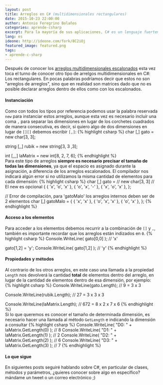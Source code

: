 ```yaml
---
layout: post
title: Arreglos en C# (multidimensionales rectangulares)
date: 2015-10-23 22:00:00
author: Antonio Feregrino Bolaños
categories: aprende-csharp
excerpt: Para la mayoría de sus aplicaciones, C# es un lenguaje fuertemente tipado, en este post presento dos categorías de tipos que nos podemos encontrar cuando trabajamos con este lenguaje.
lang: es
ideone: http://ideone.com/fork/8C2iOj
featured_image: featured.png
tags:
- aprende-c-sharp
---  
```

Después de conocer los <a href="/post/arreglos-en-c-sharp-parte-2">arreglos multidimensionales escalonados</a> esta vez toca el turno de conocer otro tipo de arrelgos multidimensionales en C#: Los rectangulares. En pocas palabras podríamos decir que estos no son "arreglos de arreglos", sino que en realidad son matrices dado que no es posible declarar arreglos dentro de ellos como con los escalonados.  
  
#### Instanciación  
Como con todos los tipos por referencia podemos usar la palabra reservada `new` para instanciar estos arreglos, aunque esta vez es necesario incluír una coma `,` para separar las dimensiones en lugar de los corchetes cuadrados de manera consecutiva, es decir, si quiero algo de dos dimensiones en lugar de `[][]` debemos escribir `[,]`:
{% highlight csharp %}
char [,] gato = new char[3, 3];

string [,,] rubik = new string[3, 3 ,3];

int [,,,] laMatrix = new int[8, 2, 7, 6];
{% endhighlight %}  
Para este tipo de arreglos **siempre es necesario precisar el tamaño de todas las dimensiones**, ya que el espacio es asignado durante la asignación, a diferencia de los arreglos escalonados. El compilador nos indicará algún error si no utilizamos la misma cantidad de elementos para cada dimensión:
{% highlight csharp %}
char [,] gato = // new char[3, 3] // El new es opcional
{
	{ 'x', 'o', 'x' },
	{ 'o', 'x', '-' },
	{ 'x', 'o', 'x' },
};

// Error de compilación, para 'gatoMalo' los arreglos internos deben ser de 2 elementos
char [,] gatoMalo = 
{
	{ 'x', 'x' },
	{ 'o', 'x', 'x' },
	{ 'o', 'x' },
};
{% endhighlight %}  
  
#### Acceso a los elementos  
Para acceder a los elementos debemos recurrir a la combinación de `[]` y `,`, también es importante recordar que los arreglos están indizados en `0`.
{% highlight csharp %}
Console.WriteLine( gato[0,0] ); // 'x'

gato[1,2] = 'y';
Console.WriteLine( gato[1,2] ); // 'y'
{% endhighlight %}  

#### Propiedades y métodos  
Al contrario de los otros arreglos, en este caso una llamada a la propiedad `Length` nos devolverá la cantidad **total** de elementos dentro del arreglo, en lugar de la cantidad de elementos dentro de esa dimensión, por ejemplo:
{% highlight csharp %}
Console.WriteLine(gato.Length); // 9 = 3 x 3

Console.WriteLine(rubik.Length); // 27 = 3 x 3 x 3

Console.WriteLine(laMatrix.Length); // 672 = 8 x 2 x 7 x 6
{% endhighlight %}  
Si lo que queremos es conocer el tamaño de determinada dimensión, es necesario hacer una llamada al método `GetLength` e indicando la dimensión a consultar
{% highlight csharp %}
Console.WriteLine( "D0: " + laMatrix.GetLength(0) ); // 8
Console.WriteLine( "D1: " + laMatrix.GetLength(1) ); // 2
Console.WriteLine( "D2: " + laMatrix.GetLength(2) ); // 6
Console.WriteLine( "D3: " + laMatrix.GetLength(3) ); // 7
{% endhighlight %}  

#### Lo que sigue  
En siguientes posts seguiré hablando sobre C#, en particular de clases, métodos y parámetros, ¿quieres conocer sobre algo en específico? mándame un tweet o un correo electrónico ;)